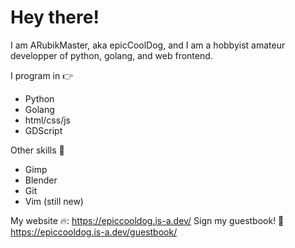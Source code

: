 # Hey there!

I am ARubikMaster, aka epicCoolDog, and I am a hobbyist amateur developper of python, golang, and web frontend.

I program in 👉
 - Python
 - Golang
 - html/css/js
 - GDScript

Other skills 👀
 - Gimp
 - Blender
 - Git
 - Vim (still new)

My website 🔥: https://epiccooldog.is-a.dev/
Sign my guestbook! 📨 https://epiccooldog.is-a.dev/guestbook/
